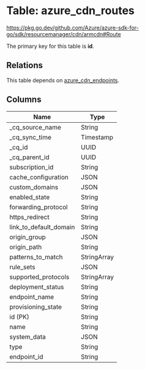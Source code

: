 # Table: azure_cdn_routes

https://pkg.go.dev/github.com/Azure/azure-sdk-for-go/sdk/resourcemanager/cdn/armcdn#Route

The primary key for this table is **id**.

## Relations
This table depends on [azure_cdn_endpoints](azure_cdn_endpoints.md).


## Columns
| Name          | Type          |
| ------------- | ------------- |
|_cq_source_name|String|
|_cq_sync_time|Timestamp|
|_cq_id|UUID|
|_cq_parent_id|UUID|
|subscription_id|String|
|cache_configuration|JSON|
|custom_domains|JSON|
|enabled_state|String|
|forwarding_protocol|String|
|https_redirect|String|
|link_to_default_domain|String|
|origin_group|JSON|
|origin_path|String|
|patterns_to_match|StringArray|
|rule_sets|JSON|
|supported_protocols|StringArray|
|deployment_status|String|
|endpoint_name|String|
|provisioning_state|String|
|id (PK)|String|
|name|String|
|system_data|JSON|
|type|String|
|endpoint_id|String|